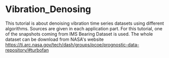 # Vibration_Denosing
This tutorial is about denoising vibration time series datasets using different algorithms. Sources are given in each application part. For this tutorial, one of the snapshots coming from IMS Bearing Dataset is used. The whole dataset can be download from NASA's website https://ti.arc.nasa.gov/tech/dash/groups/pcoe/prognostic-data-repository/#turbofan
